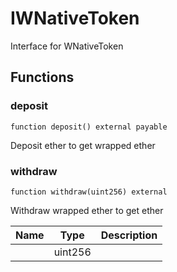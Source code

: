 

# IWNativeToken


Interface for WNativeToken




## Functions
### deposit

```solidity
function deposit() external payable
```

Deposit ether to get wrapped ether

### withdraw

```solidity
function withdraw(uint256) external
```

Withdraw wrapped ether to get ether

| Name | Type | Description |
| ---- | ---- | ----------- |
|  | uint256 |  |

